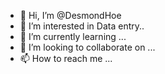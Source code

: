 - 👋 Hi, I’m @DesmondHoe
- 👀 I’m interested in Data entry..
- 🌱 I’m currently learning ...
- 💞️ I’m looking to collaborate on ...
- 📫 How to reach me ...

<!---
DesmondHoe/DesmondHoe is a ✨ special ✨ repository because its `README.md` (this file) appears on your GitHub profile.
You can click the Preview link to take a look at your changes.
--->
